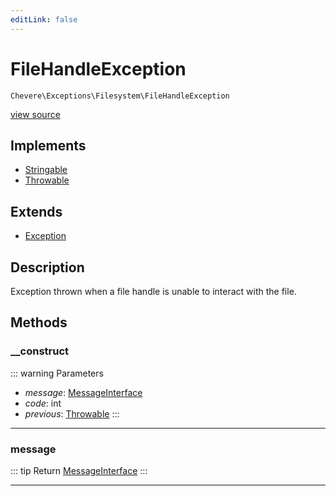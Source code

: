 ```yaml
---
editLink: false
---
```


# FileHandleException

`Chevere\Exceptions\Filesystem\FileHandleException`

[view source](https://github.com/chevere/chevere/blob/main/src/Chevere/Exceptions/Filesystem/FileHandleException.php)

## Implements

- [Stringable](https://www.php.net/manual/class.stringable)
- [Throwable](https://www.php.net/manual/class.throwable)

## Extends

- [Exception](../Core/Exception.md)

## Description

Exception thrown when a file handle is unable to interact with the file.

## Methods

### __construct

::: warning Parameters
- *message*: [MessageInterface](../../Interfaces/Message/MessageInterface.md)
- *code*: int
- *previous*: [Throwable](https://www.php.net/manual/class.throwable)
:::

---

### message

::: tip Return
[MessageInterface](../../Interfaces/Message/MessageInterface.md)
:::

---
